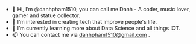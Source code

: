 - 👋 Hi, I’m @danhpham1510, you can call me Danh - A coder, music lover, gamer and statue collector.
- 👀 I’m interested in creating tech that improve people's life.
- 🌱 I’m currently learning more about Data Science and all things IOT.
- 📫 You can contact me via danhpham1510@gmail.com .
<!---
danhpham1510/danhpham1510 is a ✨ special ✨ repository because its `README.md` (this file) appears on your GitHub profile.
You can click the Preview link to take a look at your changes.
--->
